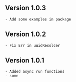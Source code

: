 ## Version 1.0.3
```
- Add some examples in package
```
## Version 1.0.2
```
- Fix Err in uuidResolcer
```
## Version 1.0.1
```
- Added async run functions
- some
```